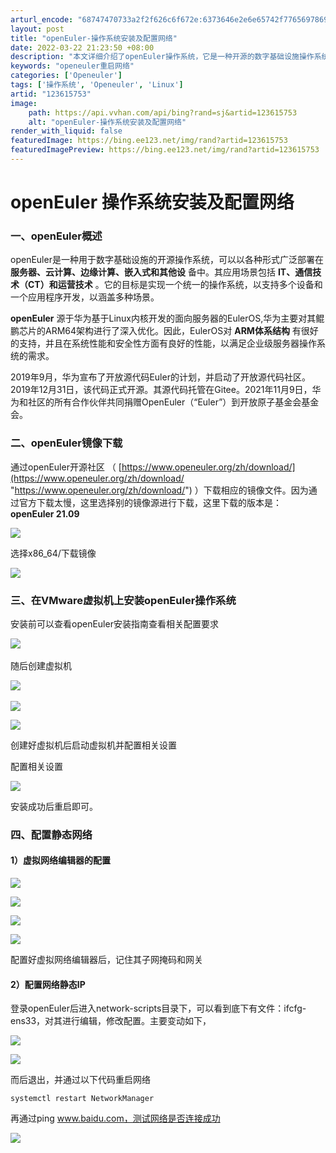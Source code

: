 ```yaml
---
arturl_encode: "68747470733a2f2f626c6f672e:6373646e2e6e65742f77656978696e5f34323130343135342f:61727469636c652f64657461696c732f313233363135373533"
layout: post
title: "openEuler-操作系统安装及配置网络"
date: 2022-03-22 21:23:50 +08:00
description: "本文详细介绍了openEuler操作系统，它是一种开源的数字基础设施操作系统，适用于多种设备和场景。"
keywords: "openeuler重启网络"
categories: ['Openeuler']
tags: ['操作系统', 'Openeuler', 'Linux']
artid: "123615753"
image:
    path: https://api.vvhan.com/api/bing?rand=sj&artid=123615753
    alt: "openEuler-操作系统安装及配置网络"
render_with_liquid: false
featuredImage: https://bing.ee123.net/img/rand?artid=123615753
featuredImagePreview: https://bing.ee123.net/img/rand?artid=123615753
---
```


# openEuler 操作系统安装及配置网络

### 一、openEuler概述

openEuler是一种用于数字基础设施的开源操作系统，可以以各种形式广泛部署在
**服务器、云计算、边缘计算、嵌入式和其他设**
备中。其应用场景包括
**IT、通信技术（CT）和运营技术**
。它的目标是实现一个统一的操作系统，以支持多个设备和一个应用程序开发，以涵盖多种场景。

**openEuler**
源于华为基于Linux内核开发的面向服务器的EulerOS,华为主要对其鲲鹏芯片的ARM64架构进行了深入优化。因此，EulerOS对
**ARM体系结构**
有很好的支持，并且在系统性能和安全性方面有良好的性能，以满足企业级服务器操作系统的需求。

2019年9月，华为宣布了开放源代码Euler的计划，并启动了开放源代码社区。2019年12月31日，该代码正式开源。其源代码托管在Gitee。2021年11月9日，华为和社区的所有合作伙伴共同捐赠OpenEuler（“Euler”）到开放原子基金会基金会。

### 二、openEuler镜像下载

通过openEuler开源社区 （
[https://www.openeuler.org/zh/download/](https://www.openeuler.org/zh/download/ "https://www.openeuler.org/zh/download/")
）下载相应的镜像文件。因为通过官方下载太慢，这里选择别的镜像源进行下载，这里下载的版本是：
**openEuler 21.09**

![](https://i-blog.csdnimg.cn/blog_migrate/c6ebe612661a8aa0b79c5bc3ad5fcc8e.png)

选择x86\_64/下载镜像

![](https://i-blog.csdnimg.cn/blog_migrate/65e3874c408bd8e79586f04025563825.png)

### 三、在VMware虚拟机上安装openEuler操作系统

安装前可以查看openEuler安装指南查看相关配置要求

![](https://i-blog.csdnimg.cn/blog_migrate/2462a96131ce045ab8cee2b245b044df.png)
​

随后创建虚拟机

![](https://i-blog.csdnimg.cn/blog_migrate/a20fbbc3a6e1fcb911e6d805497a48cc.png)
​

![](https://i-blog.csdnimg.cn/blog_migrate/45509d60a24a220306556ec53da7e3e2.png)

![](https://i-blog.csdnimg.cn/blog_migrate/839fa5789807ad196d07ad2a126bafd3.png)

创建好虚拟机后启动虚拟机并配置相关设置

配置相关设置

![](https://i-blog.csdnimg.cn/blog_migrate/8d49ca706a1cc3c136c00166ae02653f.png)

安装成功后重启即可。

### 四、配置静态网络

#### 1）虚拟网络编辑器的配置

![](https://i-blog.csdnimg.cn/blog_migrate/6d9683fb6790be42b7e447278abb9e2b.png)

![](https://i-blog.csdnimg.cn/blog_migrate/9539ebd1d98168f0de29f271318fa63c.png)

![](https://i-blog.csdnimg.cn/blog_migrate/056a77d2b2b13a388e787bef9999ab69.png)

![](https://i-blog.csdnimg.cn/blog_migrate/afaa2bc3516de5accc1238896d9a9007.png)

配置好虚拟网络编辑器后，记住其子网掩码和网关

#### 2）配置网络静态IP

登录openEuler后进入network-scripts目录下，可以看到底下有文件：ifcfg-ens33，对其进行编辑，修改配置。主要变动如下，

![](https://i-blog.csdnimg.cn/blog_migrate/7f6893ed0e0803879f0d2683ced2308b.png)

![](https://i-blog.csdnimg.cn/blog_migrate/16544b57b58ec7b3fa0ff81fdbc90d78.png)

而后退出，并通过以下代码重启网络

```
systemctl restart NetworkManager
```

再通过ping www.baidu.com，测试网络是否连接成功

![](https://i-blog.csdnimg.cn/blog_migrate/2c8f6f86508787423e4a54aa47ac4afb.png)